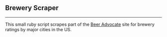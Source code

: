 ## Brewery Scraper
---

This small ruby script scrapes part of the [Beer Advocate](https://www.beeradvocate.com) site for brewery ratings by major cities in the US.